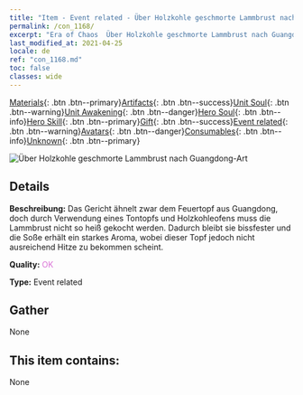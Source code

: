 ```yaml
---
title: "Item - Event related - Über Holzkohle geschmorte Lammbrust nach Guangdong-Art"
permalink: /con_1168/
excerpt: "Era of Chaos  Über Holzkohle geschmorte Lammbrust nach Guangdong-Art"
last_modified_at: 2021-04-25
locale: de
ref: "con_1168.md"
toc: false
classes: wide
---
```

 [Materials](/ItemsDE/){: .btn .btn--primary}[Artifacts](/ItemsDE/Artifacts/){: .btn .btn--success}[Unit Soul](/ItemsDE/UnitSoul/){: .btn .btn--warning}[Unit Awakening](/ItemsDE/UnitAwakening/){: .btn .btn--danger}[Hero Soul](/ItemsDE/HeroSoul/){: .btn .btn--info}[Hero Skill](/ItemsDE/HeroSkill/){: .btn .btn--primary}[Gift](/ItemsDE/Gift/){: .btn .btn--success}[Event related](/ItemsDE/Events/){: .btn .btn--warning}[Avatars](/ItemsDE/Avatars/){: .btn .btn--danger}[Consumables](/ItemsDE/Consumables/){: .btn .btn--info}[Unknown](/ItemsDE/Unknown/){: .btn .btn--primary}

 ![Über Holzkohle geschmorte Lammbrust nach Guangdong-Art](/images/t/i_81511121.png)

## Details
 **Beschreibung:** Das Gericht ähnelt zwar dem Feuertopf aus Guangdong, doch durch Verwendung eines Tontopfs und Holzkohleofens muss die Lammbrust nicht so heiß gekocht werden. Dadurch bleibt sie bissfester und die Soße erhält ein starkes Aroma, wobei dieser Topf jedoch nicht ausreichend Hitze zu bekommen scheint.

 **Quality:** <span style="color: #DA70D6">OK</span>

 **Type:** Event related

## Gather

  None

## This item contains:

  None

